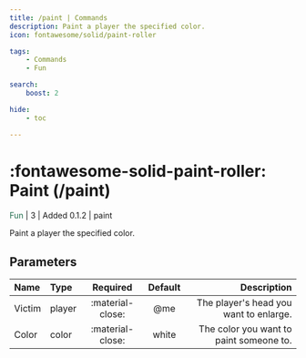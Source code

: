 ```yaml
---
title: /paint | Commands
description: Paint a player the specified color.
icon: fontawesome/solid/paint-roller

tags:
    - Commands
    - Fun

search:
    boost: 2

hide:
    - toc

---
```

# <p style="color: var(--md-default-fg-color); display: inline;">:fontawesome-solid-paint-roller: Paint</p> (/paint)
<div style="display:inline;">
<p style="color: #216E4E; display: inline;">Fun</p> | <p style="color: var(--md-default-fg-color--light); display: inline;">3</p> | <p style="color: var(--md-default-fg-color--light); display: inline;"> Added 0.1.2</p> | paint
</div>

Paint a player the specified color.

## Parameters

| Name   | Type   | Required         | Default | Description                            |
|:--------|:--------|:------------------:|:---------:|----------------------------------------:|
| Victim | player | :material-close: | @me     | The player's head you want to enlarge. |
| Color | color | :material-close: | white     | The color you want to paint someone to. |